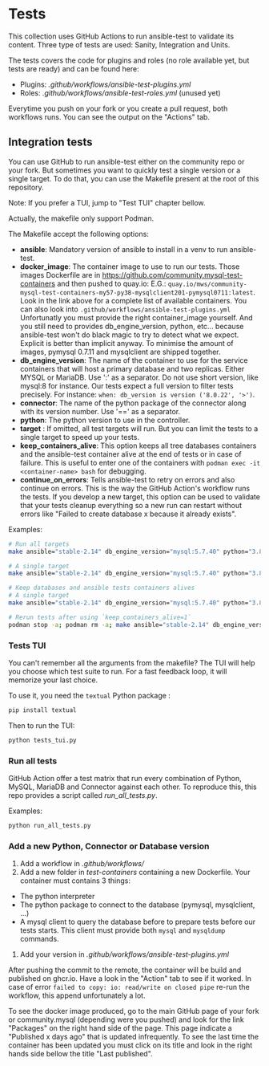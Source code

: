 # Tests

This collection uses GitHub Actions to run ansible-test to validate its content. Three type of tests are used: Sanity, Integration and Units.

The tests covers the code for plugins and roles (no role available yet, but tests are ready) and can be found here:

- Plugins: *.github/workflows/ansible-test-plugins.yml*
- Roles: *.github/workflows/ansible-test-roles.yml* (unused yet)

Everytime you push on your fork or you create a pull request, both workflows runs. You can see the output on the "Actions" tab.


## Integration tests

You can use GitHub to run ansible-test either on the community repo or your fork. But sometimes you want to quickly test a single version or a single target. To do that, you can use the Makefile present at the root of this repository.

Note: If you prefer a TUI, jump to "Test TUI" chapter bellow.

Actually, the makefile only support Podman.

The Makefile accept the following options:

- **ansible**: Mandatory version of ansible to install in a venv to run ansible-test.
- **docker_image**:
    The container image to use to run our tests. Those images Dockerfile are in https://github.com/community.mysql-test-containers and then pushed to quay.io: E.G.:
    `quay.io/mws/community-mysql-test-containers-my57-py38-mysqlclient201-pymysql0711:latest`. Look in the link above for a complete list of available containers. You can also look into `.github/workflows/ansible-test-plugins.yml`
    Unfortunatly you must provide the right container_image yourself. And you still need to provides db_engine_version, python, etc... because ansible-test won't do black magic to try to detect what we expect. Explicit is better than implicit anyway.
    To minimise the amount of images, pymysql 0.7.11 and mysqlclient are shipped together.
- **db_engine_version**: The name of the container to use for the service containers that will host a primary database and two replicas. Either MYSQL or MariaDB. Use ':' as a separator. Do not use short version, like mysql:8 for instance. Our tests expect a full version to filter tests precisely. For instance: `when: db_version is version ('8.0.22', '>')`.
- **connector**: The name of the python package of the connector along with its version number. Use '==' as a separator.
- **python**: The python version to use in the controller.
- **target** : If omitted, all test targets will run. But you can limit the tests to a single target to speed up your tests.
- **keep_containers_alive**: This option keeps all tree databases containers and the ansible-test container alive at the end of tests or in case of failure. This is useful to enter one of the containers with `podman exec -it <container-name> bash` for debugging.
- **continue_on_errors**: Tells ansible-test to retry on errors and also continue on errors. This is the way the GitHub Action's workflow runs the tests. If you develop a new target, this option can be used to validate that your tests cleanup everything so a new run can restart without errors like "Failed to create database x because it already exists".

Examples:

```sh
# Run all targets
make ansible="stable-2.14" db_engine_version="mysql:5.7.40" python="3.8" connector="pymysql==0.7.10" docker_image="ghcr.io/community.mysql/test-container-my80-py39-mysqlclient203:latest"

# A single target
make ansible="stable-2.14" db_engine_version="mysql:5.7.40" python="3.8" connector="pymysql==0.7.10" docker_image="ghcr.io/community.mysql/test-container-my80-py39-mysqlclient203:latest" target="test_mysql_db"

# Keep databases and ansible tests containers alives
# A single target
make ansible="stable-2.14" db_engine_version="mysql:5.7.40" python="3.8" connector="pymysql==0.7.10" docker_image="ghcr.io/community.mysql/test-container-my80-py39-mysqlclient203:latest" target="test_mysql_db" keep_containers_alive=1

# Rerun tests after using `keep_containers_alive=1`
podman stop -a; podman rm -a; make ansible="stable-2.14" db_engine_version="mysql:5.7.40" python="3.8" connector="pymysql==0.7.10" docker_image="ghcr.io/community.mysql/test-container-my80-py39-mysqlclient203:latest" target="test_mysql_db" keep_containers_alive=1
```


### Tests TUI

You can't remember all the arguments from the makefile? The TUI will help you choose which test suite to run. For a fast feedback loop, it will memorize your last choice.

To use it, you need the `textual` Python package :

```sh
pip install textual
```

Then to run the TUI:

``` sh
python tests_tui.py
```

### Run all tests

GitHub Action offer a test matrix that run every combination of Python, MySQL, MariaDB and Connector against each other. To reproduce this, this repo provides a script called *run_all_tests.py*.

Examples:

```sh
python run_all_tests.py
```


### Add a new Python, Connector or Database version

1. Add a workflow in *.github/workflows/*
1. Add a new folder in *test-containers* containing a new Dockerfile. Your container must contains 3 things:
  - The python interpreter
  - The python package to connect to the database (pymysql, mysqlclient, ...)
  - A mysql client to query the database before to prepare tests before our tests starts. This client must provide both `mysql` and `mysqldump` commands.
1. Add your version in *.github/workflows/ansible-test-plugins.yml*

After pushing the commit to the remote, the container will be build and published on ghcr.io. Have a look in the "Action" tab to see if it worked. In case of error `failed to copy: io: read/write on closed pipe` re-run the workflow, this append unfortunately a lot.

To see the docker image produced, go to the main GitHub page of your fork or community.mysql (depending were you pushed) and look for the link "Packages" on the right hand side of the page. This page indicate a "Published x days ago" that is updated infrequently. To see the last time the container has been updated you must click on its title and look in the right hands side bellow the title "Last published".

